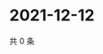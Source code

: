 # 2021-12-12

共 0 条

<!-- BEGIN WEIBO -->
<!-- 最后更新时间 Sun Dec 12 2021 02:10:09 GMT+0800 (China Standard Time) -->

<!-- END WEIBO -->

